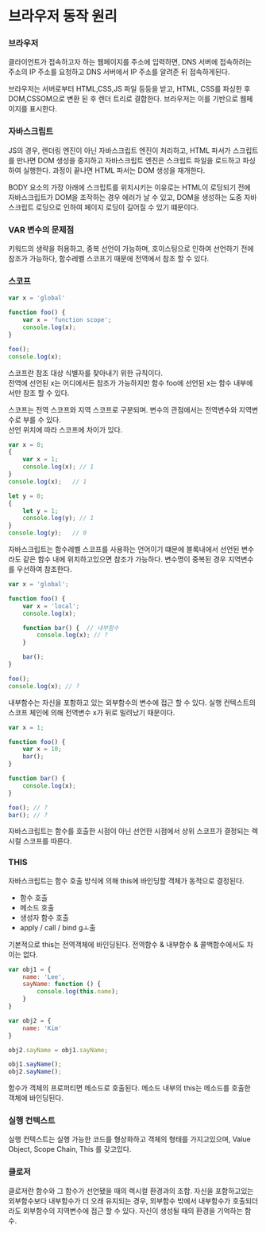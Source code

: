 브라우저 동작 원리
=============

### 브라우저

클라이언트가 접속하고자 하는 웹페이지를 주소에 입력하면, DNS 서버에 접속하려는 주소의 IP 주소를 요청하고
DNS 서버에서 IP 주소를 알려준 뒤 접속하게된다.

브라우저는 서버로부터 HTML,CSS,JS 파일 등등을 받고, HTML, CSS를 파싱한 후 DOM,CSSOM으로 변환 된 후 렌더
트리로 결합한다. 브라우저는 이를 기반으로 웹페이지를 표시한다.

### 자바스크립트

JS의 경우, 렌더링 엔진이 아닌 자바스크립트 엔진이 처리하고, HTML 파서가 스크립트를 만나면 DOM 생성을 중지하고
자바스크립트 엔진은 스크립트 파일을 로드하고 파싱하여 실행한다. 과정이 끝나면 HTML 파서는 DOM 생성을 재개한다.

BODY 요소의 가장 아래에 스크립트를 위치시키는 이유로는 HTML이 로딩되기 전에 자바스크립트가 DOM을 조작하는 경우
에러가 날 수 있고, DOM을 생성하는 도중 자바스크립트 로딩으로 인하여 페이지 로딩이 길어질 수 있기 떄문이다.

### VAR 변수의 문제점

키워드의 생략을 허용하고, 중복 선언이 가능하며, 호이스팅으로 인하여 선언하기 전에 참조가 가능하다,
함수레벨 스코프기 때문에 전역에서 참조 할 수 있다.

### 스코프

```js
var x = 'global'

function foo() {
    var x = 'function scope';
    console.log(x);
}

foo();
console.log(x);
```

스코프란 참조 대상 식별자를 찾아내기 위한 규칙이다.   
전역에 선언된 x는 어디에서든 참조가 가능하지만 함수 foo에 선언된 x는 함수 내부에서만 참조 할 수 있다.

스코프는 전역 스코프와 지역 스코프로 구분되며. 변수의 관점에서는 전역변수와 지역변수로 부를 수 있다.   
선언 위치에 따라 스코프에 차이가 있다.

```js
var x = 0;
{
    var x = 1;
    console.log(x); // 1
}
console.log(x);   // 1

let y = 0;
{
    let y = 1;
    console.log(y); // 1
}
console.log(y);   // 0
```

자바스크립트는 함수레벨 스코프를 사용하는 언어이기 떄문에 블록내에서 선언된 변수라도 같은 함수 내에
위치하고있으면 참조가 가능하다. 변수명이 중복된 경우 지역변수를 우선하여 참조한다.

```js
var x = 'global';

function foo() {
    var x = 'local';
    console.log(x);

    function bar() {  // 내부함수
        console.log(x); // ?
    }

    bar();
}

foo();
console.log(x); // ?
```

내부함수는 자신을 포함하고 있는 외부함수의 변수에 접근 할 수 있다. 실행 컨텍스트의 스코프 체인에 의해
전역변수 x가 뒤로 밀려났기 때문이다.

```js
var x = 1;

function foo() {
    var x = 10;
    bar();
}

function bar() {
    console.log(x);
}

foo(); // ?
bar(); // ?
```

자바스크립트는 함수를 호출한 시점이 아닌 선언한 시점에서 상위 스코프가 결정되는 렉시컬 스코프를 따른다.

### THIS

자바스크립트는 함수 호출 방식에 의해 this에 바인딩할 객체가 동적으로 결정된다.

* 함수 호출
* 메소드 호출
* 생성자 함수 호출
* apply / call / bind gㅗ출

기본적으로 this는 전역객체에 바인딩된다. 전역함수 & 내부함수 & 콜백함수에서도 차이는 없다.

```js
var obj1 = {
    name: 'Lee',
    sayName: function () {
        console.log(this.name);
    }
}

var obj2 = {
    name: 'Kim'
}

obj2.sayName = obj1.sayName;

obj1.sayName();
obj2.sayName();
```

함수가 객체의 프로퍼티면 메소드로 호출된다. 메소드 내부의 this는 메소드를 호출한 객체에 바인딩된다.

### 실행 컨텍스트

실행 컨텍스트는 실행 가능한 코드를 형상화하고 객체의 형태를 가지고있으며, Value Object, Scope Chain, This
를 갖고있다.

### 클로저

클로저란 함수와 그 함수가 선언됐을 때의 렉시컬 환경과의 조합.
자신을 포함하고있는 외부함수보다 내부함수가 더 오래 유지되는 경우, 외부함수 밖에서 내부함수가 호출되더라도
외부함수의 지역변수에 접근 할 수 있다. 자신이 생성될 때의 환경을 기억하는 함수.
